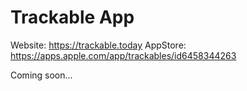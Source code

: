 # Trackable App
Website: https://trackable.today
AppStore: https://apps.apple.com/app/trackables/id6458344263

Coming soon...
